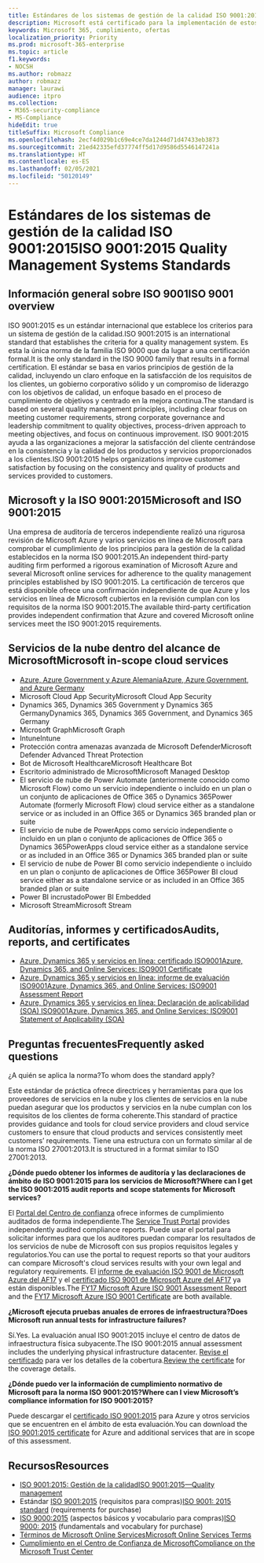 ```yaml
---
title: Estándares de los sistemas de gestión de la calidad ISO 9001:2015
description: Microsoft está certificado para la implementación de estos estándares de gestión de la calidad.
keywords: Microsoft 365, cumplimiento, ofertas
localization_priority: Priority
ms.prod: microsoft-365-enterprise
ms.topic: article
f1.keywords:
- NOCSH
ms.author: robmazz
author: robmazz
manager: laurawi
audience: itpro
ms.collection:
- M365-security-compliance
- MS-Compliance
hideEdit: true
titleSuffix: Microsoft Compliance
ms.openlocfilehash: 2ecf4d029b1c69e4ce7da1244d71d47433eb3873
ms.sourcegitcommit: 21ed42335efd37774ff5d17d9586d5546147241a
ms.translationtype: HT
ms.contentlocale: es-ES
ms.lasthandoff: 02/05/2021
ms.locfileid: "50120149"
---
```

# <a name="iso-90012015-quality-management-systems-standards"></a><span data-ttu-id="9bb24-104">Estándares de los sistemas de gestión de la calidad ISO 9001:2015</span><span class="sxs-lookup"><span data-stu-id="9bb24-104">ISO 9001:2015 Quality Management Systems Standards</span></span>

## <a name="iso-9001-overview"></a><span data-ttu-id="9bb24-105">Información general sobre ISO 9001</span><span class="sxs-lookup"><span data-stu-id="9bb24-105">ISO 9001 overview</span></span>

<span data-ttu-id="9bb24-106">ISO 9001:2015 es un estándar internacional que establece los criterios para un sistema de gestión de la calidad.</span><span class="sxs-lookup"><span data-stu-id="9bb24-106">ISO 9001:2015 is an international standard that establishes the criteria for a quality management system.</span></span> <span data-ttu-id="9bb24-107">Es esta la única norma de la familia ISO 9000 que da lugar a una certificación formal.</span><span class="sxs-lookup"><span data-stu-id="9bb24-107">It is the only standard in the ISO 9000 family that results in a formal certification.</span></span> <span data-ttu-id="9bb24-108">El estándar se basa en varios principios de gestión de la calidad, incluyendo un claro enfoque en la satisfacción de los requisitos de los clientes, un gobierno corporativo sólido y un compromiso de liderazgo con los objetivos de calidad, un enfoque basado en el proceso de cumplimiento de objetivos y centrado en la mejora continua.</span><span class="sxs-lookup"><span data-stu-id="9bb24-108">The standard is based on several quality management principles, including clear focus on meeting customer requirements, strong corporate governance and leadership commitment to quality objectives, process-driven approach to meeting objectives, and focus on continuous improvement.</span></span> <span data-ttu-id="9bb24-109">ISO 9001:2015 ayuda a las organizaciones a mejorar la satisfacción del cliente centrándose en la consistencia y la calidad de los productos y servicios proporcionados a los clientes.</span><span class="sxs-lookup"><span data-stu-id="9bb24-109">ISO 9001:2015 helps organizations improve customer satisfaction by focusing on the consistency and quality of products and services provided to customers.</span></span>

## <a name="microsoft-and-iso-90012015"></a><span data-ttu-id="9bb24-110">Microsoft y la ISO 9001:2015</span><span class="sxs-lookup"><span data-stu-id="9bb24-110">Microsoft and ISO 9001:2015</span></span>

<span data-ttu-id="9bb24-111">Una empresa de auditoría de terceros independiente realizó una rigurosa revisión de Microsoft Azure y varios servicios en línea de Microsoft para comprobar el cumplimiento de los principios para la gestión de la calidad establecidos en la norma ISO 9001:2015.</span><span class="sxs-lookup"><span data-stu-id="9bb24-111">An independent third-party auditing firm performed a rigorous examination of Microsoft Azure and several Microsoft online services for adherence to the quality management principles established by ISO 9001:2015.</span></span> <span data-ttu-id="9bb24-112">La certificación de terceros que está disponible ofrece una confirmación independiente de que Azure y los servicios en línea de Microsoft cubiertos en la revisión cumplan con los requisitos de la norma ISO 9001:2015.</span><span class="sxs-lookup"><span data-stu-id="9bb24-112">The available third-party certification provides independent confirmation that Azure and covered Microsoft online services meet the ISO 9001:2015 requirements.</span></span>

## <a name="microsoft-in-scope-cloud-services"></a><span data-ttu-id="9bb24-113">Servicios de la nube dentro del alcance de Microsoft</span><span class="sxs-lookup"><span data-stu-id="9bb24-113">Microsoft in-scope cloud services</span></span>

- [<span data-ttu-id="9bb24-114">Azure, Azure Government y Azure Alemania</span><span class="sxs-lookup"><span data-stu-id="9bb24-114">Azure, Azure Government, and Azure Germany</span></span>](https://aka.ms/AzureCompliance)
- <span data-ttu-id="9bb24-115">Microsoft Cloud App Security</span><span class="sxs-lookup"><span data-stu-id="9bb24-115">Microsoft Cloud App Security</span></span>
- <span data-ttu-id="9bb24-116">Dynamics 365, Dynamics 365 Government y Dynamics 365 Germany</span><span class="sxs-lookup"><span data-stu-id="9bb24-116">Dynamics 365, Dynamics 365 Government, and Dynamics 365 Germany</span></span>
- <span data-ttu-id="9bb24-117">Microsoft Graph</span><span class="sxs-lookup"><span data-stu-id="9bb24-117">Microsoft Graph</span></span>
- <span data-ttu-id="9bb24-118">Intune</span><span class="sxs-lookup"><span data-stu-id="9bb24-118">Intune</span></span>
- <span data-ttu-id="9bb24-119">Protección contra amenazas avanzada de Microsoft Defender</span><span class="sxs-lookup"><span data-stu-id="9bb24-119">Microsoft Defender Advanced Threat Protection</span></span>
- <span data-ttu-id="9bb24-120">Bot de Microsoft Healthcare</span><span class="sxs-lookup"><span data-stu-id="9bb24-120">Microsoft Healthcare Bot</span></span>
- <span data-ttu-id="9bb24-121">Escritorio administrado de Microsoft</span><span class="sxs-lookup"><span data-stu-id="9bb24-121">Microsoft Managed Desktop</span></span>
- <span data-ttu-id="9bb24-122">El servicio de nube de Power Automate (anteriormente conocido como Microsoft Flow) como un servicio independiente o incluido en un plan o un conjunto de aplicaciones de Office 365 o Dynamics 365</span><span class="sxs-lookup"><span data-stu-id="9bb24-122">Power Automate (formerly Microsoft Flow) cloud service either as a standalone service or as included in an Office 365 or Dynamics 365 branded plan or suite</span></span>
- <span data-ttu-id="9bb24-123">El servicio de nube de PowerApps como servicio independiente o incluido en un plan o conjunto de aplicaciones de Office 365 o Dynamics 365</span><span class="sxs-lookup"><span data-stu-id="9bb24-123">PowerApps cloud service either as a standalone service or as included in an Office 365 or Dynamics 365 branded plan or suite</span></span>
- <span data-ttu-id="9bb24-124">El servicio de nube de Power BI como servicio independiente o incluido en un plan o conjunto de aplicaciones de Office 365</span><span class="sxs-lookup"><span data-stu-id="9bb24-124">Power BI cloud service either as a standalone service or as included in an Office 365 branded plan or suite</span></span>
- <span data-ttu-id="9bb24-125">Power BI incrustado</span><span class="sxs-lookup"><span data-stu-id="9bb24-125">Power BI Embedded</span></span>
- <span data-ttu-id="9bb24-126">Microsoft Stream</span><span class="sxs-lookup"><span data-stu-id="9bb24-126">Microsoft Stream</span></span>

## <a name="audits-reports-and-certificates"></a><span data-ttu-id="9bb24-127">Auditorías, informes y certificados</span><span class="sxs-lookup"><span data-stu-id="9bb24-127">Audits, reports, and certificates</span></span>

- [<span data-ttu-id="9bb24-128">Azure, Dynamics 365 y servicios en línea: certificado ISO9001</span><span class="sxs-lookup"><span data-stu-id="9bb24-128">Azure, Dynamics 365, and Online Services: ISO9001 Certificate</span></span>](https://aka.ms/azureiso9001cert)
- [<span data-ttu-id="9bb24-129">Azure, Dynamics 365 y servicios en línea: informe de evaluación ISO9001</span><span class="sxs-lookup"><span data-stu-id="9bb24-129">Azure, Dynamics 365, and Online Services: ISO9001 Assessment Report</span></span>](https://aka.ms/azureiso9001report)
- [<span data-ttu-id="9bb24-130">Azure, Dynamics 365 y servicios en línea: Declaración de aplicabilidad (SOA) ISO9001</span><span class="sxs-lookup"><span data-stu-id="9bb24-130">Azure, Dynamics 365, and Online Services: ISO9001 Statement of Applicability (SOA)</span></span>](https://aka.ms/azureiso9001soa)

## <a name="frequently-asked-questions"></a><span data-ttu-id="9bb24-131">Preguntas frecuentes</span><span class="sxs-lookup"><span data-stu-id="9bb24-131">Frequently asked questions</span></span>

<span data-ttu-id="9bb24-132">¿A quién se aplica la norma?</span><span class="sxs-lookup"><span data-stu-id="9bb24-132">To whom does the standard apply?</span></span>

<span data-ttu-id="9bb24-133">Este estándar de práctica ofrece directrices y herramientas para que los proveedores de servicios en la nube y los clientes de servicios en la nube puedan asegurar que los productos y servicios en la nube cumplan con los requisitos de los clientes de forma coherente.</span><span class="sxs-lookup"><span data-stu-id="9bb24-133">This standard of practice provides guidance and tools for cloud service providers and cloud service customers to ensure that cloud products and services consistently meet customers’ requirements.</span></span> <span data-ttu-id="9bb24-134">Tiene una estructura con un formato similar al de la norma ISO 27001:2013.</span><span class="sxs-lookup"><span data-stu-id="9bb24-134">It is structured in a format similar to ISO 27001:2013.</span></span>

<span data-ttu-id="9bb24-135">**¿Dónde puedo obtener los informes de auditoría y las declaraciones de ámbito de ISO 9001:2015 para los servicios de Microsoft?**</span><span class="sxs-lookup"><span data-stu-id="9bb24-135">**Where can I get the ISO 9001:2015 audit reports and scope statements for Microsoft services?**</span></span>

<span data-ttu-id="9bb24-136">El [Portal del Centro de confianza](/microsoft-365/compliance/get-started-with-service-trust-portal) ofrece informes de cumplimiento auditados de forma independiente.</span><span class="sxs-lookup"><span data-stu-id="9bb24-136">The [Service Trust Portal](/microsoft-365/compliance/get-started-with-service-trust-portal) provides independently audited compliance reports.</span></span> <span data-ttu-id="9bb24-137">Puede usar el portal para solicitar informes para que los auditores puedan comparar los resultados de los servicios de nube de Microsoft con sus propios requisitos legales y regulatorios.</span><span class="sxs-lookup"><span data-stu-id="9bb24-137">You can use the portal to request reports so that your auditors can compare Microsoft's cloud services results with your own legal and regulatory requirements.</span></span> <span data-ttu-id="9bb24-138">El [informe de evaluación ISO 9001 de Microsoft Azure del AF17](https://www.microsoft.com/?ref=aka) y el [certificado ISO 9001 de Microsoft Azure del AF17](https://www.microsoft.com/?ref=aka) ya están disponibles.</span><span class="sxs-lookup"><span data-stu-id="9bb24-138">The [FY17 Microsoft Azure ISO 9001 Assessment Report](https://www.microsoft.com/?ref=aka) and the [FY17 Microsoft Azure ISO 9001 Certificate](https://www.microsoft.com/?ref=aka) are both available.</span></span>

<span data-ttu-id="9bb24-139">**¿Microsoft ejecuta pruebas anuales de errores de infraestructura?**</span><span class="sxs-lookup"><span data-stu-id="9bb24-139">**Does Microsoft run annual tests for infrastructure failures?**</span></span>

<span data-ttu-id="9bb24-140">Sí.</span><span class="sxs-lookup"><span data-stu-id="9bb24-140">Yes.</span></span> <span data-ttu-id="9bb24-141">La evaluación anual ISO 9001:2015 incluye el centro de datos de infraestructura física subyacente.</span><span class="sxs-lookup"><span data-stu-id="9bb24-141">The ISO 9001:2015 annual assessment includes the underlying physical infrastructure datacenter.</span></span> <span data-ttu-id="9bb24-142">[Revise el certificado](https://www.microsoft.com/?ref=aka) para ver los detalles de la cobertura.</span><span class="sxs-lookup"><span data-stu-id="9bb24-142">[Review the certificate](https://www.microsoft.com/?ref=aka) for the coverage details.</span></span>

<span data-ttu-id="9bb24-143">**¿Dónde puedo ver la información de cumplimiento normativo de Microsoft para la norma ISO 9001:2015?**</span><span class="sxs-lookup"><span data-stu-id="9bb24-143">**Where can I view Microsoft’s compliance information for ISO 9001:2015?**</span></span>

<span data-ttu-id="9bb24-144">Puede descargar el [certificado ISO 9001:2015](https://www.microsoft.com/?ref=aka) para Azure y otros servicios que se encuentren en el ámbito de esta evaluación.</span><span class="sxs-lookup"><span data-stu-id="9bb24-144">You can download the [ISO 9001:2015 certificate](https://www.microsoft.com/?ref=aka) for Azure and additional services that are in scope of this assessment.</span></span>

## <a name="resources"></a><span data-ttu-id="9bb24-145">Recursos</span><span class="sxs-lookup"><span data-stu-id="9bb24-145">Resources</span></span>

- [<span data-ttu-id="9bb24-146">ISO 9001:2015: Gestión de la calidad</span><span class="sxs-lookup"><span data-stu-id="9bb24-146">ISO 9001:2015—Quality management</span></span>](https://www.iso.org/iso-9001-quality-management.html)
- <span data-ttu-id="9bb24-147">Estándar [ISO 9001:2015](https://www.iso.org/standard/62085.html) (requisitos para compras)</span><span class="sxs-lookup"><span data-stu-id="9bb24-147">[ISO 9001: 2015 standard](https://www.iso.org/standard/62085.html) (requirements for purchase)</span></span>
- <span data-ttu-id="9bb24-148">[ISO 9000:2015](https://www.iso.org/standard/45481.html) (aspectos básicos y vocabulario para compras)</span><span class="sxs-lookup"><span data-stu-id="9bb24-148">[ISO 9000: 2015](https://www.iso.org/standard/45481.html) (fundamentals and vocabulary for purchase)</span></span>
- [<span data-ttu-id="9bb24-149">Términos de Microsoft Online Services</span><span class="sxs-lookup"><span data-stu-id="9bb24-149">Microsoft Online Services Terms</span></span>](https://aka.ms/Online-Services-Terms)
- [<span data-ttu-id="9bb24-150">Cumplimiento en el Centro de Confianza de Microsoft</span><span class="sxs-lookup"><span data-stu-id="9bb24-150">Compliance on the Microsoft Trust Center</span></span>](https://www.microsoft.com/trust-center/compliance/compliance-overview)
